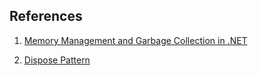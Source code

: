 ## References

1. [Memory Management and Garbage Collection in .NET](https://docs.microsoft.com/en-us/dotnet/standard/garbage-collection/memory-management-and-gc)

2. [Dispose Pattern](https://docs.microsoft.com/en-us/dotnet/standard/design-guidelines/dispose-pattern)